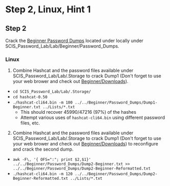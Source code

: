 # Step 2, Linux, Hint 1  

## Step 2
Crack the [Beginner Password Dumps](https://github.com/JonZeolla/Lab/tree/PasswordCracking/Beginner/Password_Dumps) located under locally under SCIS_Password_Lab/Lab/Beginner/Password_Dumps.

### Linux
1. Combine Hashcat and the password files available under SCIS_Password_Lab/Lab/.Storage to crack Dump1 (Don't forget to use your web brower and check out [Beginner/Downloads](https://github.com/JonZeolla/Lab/tree/PasswordCracking/Beginner/Downloads)).
  * `cd SCIS_Password_Lab/Lab/.Storage/`
  * `cd hashcat-0.50`
  * `./hashcat-cli64.bin -m 100 ../../Beginner/Password_Dumps/Dump1-Beginner.txt ../Lists/*.txt`
    * This should recover 45990/47216 (97%) of the hashes
    * Attempt various uses of `hashcat-cli64.bin` using different password files, etc.

2. Combine Hashcat and the password files available under SCIS_Password_Lab/Lab/.Storage to crack Dump1 (Don't forget to use your web brower and check out [Beginner/Downloads](https://github.com/JonZeolla/Lab/tree/PasswordCracking/Beginner/Downloads)) to reconfigure and crack the second dump.
  * `awk -F\, '{ OFS=":"; print $2,$1}' ../../Beginner/Password_Dumps/Dump2-Beginner.txt >> ../../Beginner/Password_Dumps/Dump2-Beginner-Reformatted.txt`
  * `./hashcat-cli64.bin -m 120 ../../Beginner/Password_Dumps/Dump2-Beginner-Reformatted.txt ../Lists/*.txt`


